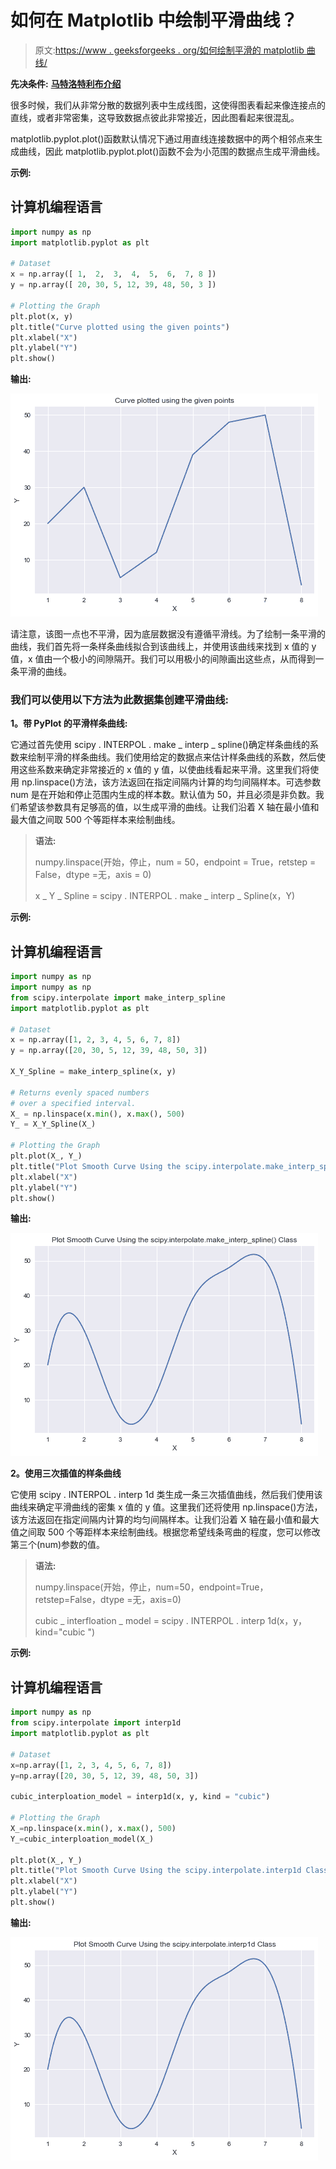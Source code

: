 # 如何在 Matplotlib 中绘制平滑曲线？

> 原文:[https://www . geeksforgeeks . org/如何绘制平滑的 matplotlib 曲线/](https://www.geeksforgeeks.org/how-to-plot-a-smooth-curve-in-matplotlib/)

**先决条件:** [**马特洛特利布介绍**](https://www.geeksforgeeks.org/python-introduction-matplotlib/)

很多时候，我们从非常分散的数据列表中生成线图，这使得图表看起来像连接点的直线，或者非常密集，这导致数据点彼此非常接近，因此图看起来很混乱。

matplotlib.pyplot.plot()函数默认情况下通过用直线连接数据中的两个相邻点来生成曲线，因此 matplotlib.pyplot.plot()函数不会为小范围的数据点生成平滑曲线。

**示例:**

## 计算机编程语言

```py
import numpy as np
import matplotlib.pyplot as plt

# Dataset
x = np.array([ 1,  2,  3,  4,  5,  6,  7, 8 ])
y = np.array([ 20, 30, 5, 12, 39, 48, 50, 3 ])

# Plotting the Graph
plt.plot(x, y)
plt.title("Curve plotted using the given points")
plt.xlabel("X")
plt.ylabel("Y")
plt.show()
```

**输出:**

![](img/e4f19682af85c27f54a0dac40c6bab00.png)

请注意，该图一点也不平滑，因为底层数据没有遵循平滑线。为了绘制一条平滑的曲线，我们首先将一条样条曲线拟合到该曲线上，并使用该曲线来找到 x 值的 y 值，x 值由一个极小的间隙隔开。我们可以用极小的间隙画出这些点，从而得到一条平滑的曲线。

### 我们可以使用以下方法为此数据集创建平滑曲线:

**1。带 PyPlot 的平滑样条曲线:**

它通过首先使用 scipy . INTERPOL . make _ interp _ spline()确定样条曲线的系数来绘制平滑的样条曲线。我们使用给定的数据点来估计样条曲线的系数，然后使用这些系数来确定非常接近的 x 值的 y 值，以使曲线看起来平滑。这里我们将使用 np.linspace()方法，该方法返回在指定间隔内计算的均匀间隔样本。可选参数 num 是在开始和停止范围内生成的样本数。默认值为 50，并且必须是非负数。我们希望该参数具有足够高的值，以生成平滑的曲线。让我们沿着 X 轴在最小值和最大值之间取 500 个等距样本来绘制曲线。

> **语法:**
> 
> numpy.linspace(开始，停止，num = 50，endpoint = True，retstep = False，dtype =无，axis = 0)
> 
> x _ Y _ Spline = scipy . INTERPOL . make _ interp _ Spline(x，Y)

**示例:**

## 计算机编程语言

```py
import numpy as np
import numpy as np
from scipy.interpolate import make_interp_spline
import matplotlib.pyplot as plt

# Dataset
x = np.array([1, 2, 3, 4, 5, 6, 7, 8])
y = np.array([20, 30, 5, 12, 39, 48, 50, 3])

X_Y_Spline = make_interp_spline(x, y)

# Returns evenly spaced numbers
# over a specified interval.
X_ = np.linspace(x.min(), x.max(), 500)
Y_ = X_Y_Spline(X_)

# Plotting the Graph
plt.plot(X_, Y_)
plt.title("Plot Smooth Curve Using the scipy.interpolate.make_interp_spline() Class")
plt.xlabel("X")
plt.ylabel("Y")
plt.show()
```

**输出:**

![](img/01d22d742114c00f63f0819150ec0662.png)

**2。使用三次插值的样条曲线**

它使用 scipy . INTERPOL . interp 1d 类生成一条三次插值曲线，然后我们使用该曲线来确定平滑曲线的密集 x 值的 y 值。这里我们还将使用 np.linspace()方法，该方法返回在指定间隔内计算的均匀间隔样本。让我们沿着 X 轴在最小值和最大值之间取 500 个等距样本来绘制曲线。根据您希望线条弯曲的程度，您可以修改第三个(num)参数的值。

> **语法:**
> 
> numpy.linspace(开始，停止，num=50，endpoint=True，retstep=False，dtype =无，axis=0)
> 
> cubic _ interfloation _ model = scipy . INTERPOL . interp 1d(x，y，kind="cubic ")

**示例:**

## 计算机编程语言

```py
import numpy as np
from scipy.interpolate import interp1d
import matplotlib.pyplot as plt

# Dataset
x=np.array([1, 2, 3, 4, 5, 6, 7, 8])
y=np.array([20, 30, 5, 12, 39, 48, 50, 3])

cubic_interploation_model = interp1d(x, y, kind = "cubic")

# Plotting the Graph
X_=np.linspace(x.min(), x.max(), 500)
Y_=cubic_interploation_model(X_)

plt.plot(X_, Y_)
plt.title("Plot Smooth Curve Using the scipy.interpolate.interp1d Class")
plt.xlabel("X")
plt.ylabel("Y")
plt.show()
```

**输出:**

![](img/fc8bade6d2eb2c450622ee160db21cf1.png)